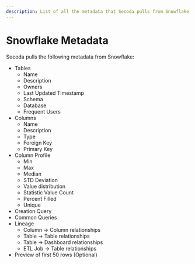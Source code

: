 ```yaml
---
description: List of all the metadata that Secoda pulls from Snowflake
---
```


# Snowflake Metadata

Secoda pulls the following metadata from Snowflake:

* Tables
  * Name
  * Description
  * Owners
  * Last Updated Timestamp
  * Schema
  * Database
  * Frequent Users
* Columns
  * Name
  * Description
  * Type
  * Foreign Key
  * Primary Key
* Column Profile
  * Min
  * Max
  * Median
  * STD Deviation
  * Value distribution
  * Statistic Value Count
  * Percent Filled&#x20;
  * Unique
* Creation Query
* Common Queries
* Lineage
  * Column -> Column relationships
  * Table -> Table relationships
  * Table -> Dashboard relationships
  * ETL Job -> Table relationships
* Preview of first 50 rows (Optional)
